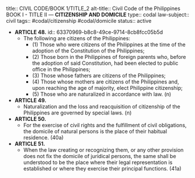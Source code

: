 title:: CIVIL CODE/BOOK 1/TITLE_2
alt-title:: Civil Code of the Philippines BOOK I - TITLE II —  **CITIZENSHIP AND DOMICILE**
type:: codal
law-subject:: civil
tags:: #codal/citizenship #codal/domicile
status:: active


- **ARTICLE 48.**
  id:: 63370969-b8c8-49ce-9714-8cb8fcc05b5d
	- The following are citizens of the Philippines:
		- (1) Those who were citizens of the Philippines at the time of the adoption of the Constitution of the Philippines;
		- (2) Those born in the Philippines of foreign parents who, before the adoption of said Constitution, had been elected to public office in the Philippines;
		- (3) Those whose fathers are citizens of the Philippines;
		- (4) Those whose mothers are citizens of the Philippines and, upon reaching the age of majority, elect Philippine citizenship;
		- (5) Those who are naturalized in accordance with law. (n)
- **ARTICLE 49.**
	- Naturalization and the loss and reacquisition of citizenship of the Philippines are governed by special laws. (n)
- **ARTICLE 50.**
	- For the exercise of civil rights and the fulfillment of civil obligations, the domicile of natural persons is the place of their habitual residence. (40a)
- **ARTICLE 51.**
	- When the law creating or recognizing them, or any other provision does not fix the domicile of juridical persons, the same shall be understood to be the place where their legal representation is established or where they exercise their principal functions. (41a)